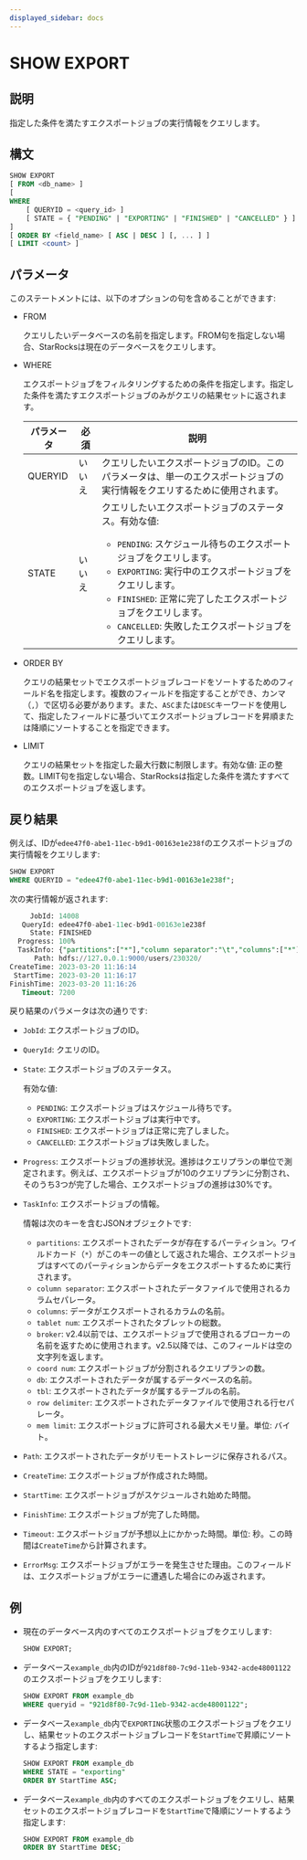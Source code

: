 ```yaml
---
displayed_sidebar: docs
---
```


# SHOW EXPORT

## 説明

指定した条件を満たすエクスポートジョブの実行情報をクエリします。

## 構文

```SQL
SHOW EXPORT
[ FROM <db_name> ]
[
WHERE
    [ QUERYID = <query_id> ]
    [ STATE = { "PENDING" | "EXPORTING" | "FINISHED" | "CANCELLED" } ]
]
[ ORDER BY <field_name> [ ASC | DESC ] [, ... ] ]
[ LIMIT <count> ]
```

## パラメータ

このステートメントには、以下のオプションの句を含めることができます:

- FROM

  クエリしたいデータベースの名前を指定します。FROM句を指定しない場合、StarRocksは現在のデータベースをクエリします。

- WHERE

  エクスポートジョブをフィルタリングするための条件を指定します。指定した条件を満たすエクスポートジョブのみがクエリの結果セットに返されます。

  | **パラメータ** | **必須** | **説明**                                              |
  | ------------- | ------------ | ------------------------------------------------------------ |
  | QUERYID       | いいえ           | クエリしたいエクスポートジョブのID。このパラメータは、単一のエクスポートジョブの実行情報をクエリするために使用されます。 |
  | STATE         | いいえ           | クエリしたいエクスポートジョブのステータス。有効な値:<ul><li>`PENDING`: スケジュール待ちのエクスポートジョブをクエリします。</li><li>`EXPORTING`: 実行中のエクスポートジョブをクエリします。</li><li>`FINISHED`: 正常に完了したエクスポートジョブをクエリします。</li><li>`CANCELLED`: 失敗したエクスポートジョブをクエリします。</li></ul> |

- ORDER BY

  クエリの結果セットでエクスポートジョブレコードをソートするためのフィールド名を指定します。複数のフィールドを指定することができ、カンマ（`,`）で区切る必要があります。また、`ASC`または`DESC`キーワードを使用して、指定したフィールドに基づいてエクスポートジョブレコードを昇順または降順にソートすることを指定できます。

- LIMIT

  クエリの結果セットを指定した最大行数に制限します。有効な値: 正の整数。LIMIT句を指定しない場合、StarRocksは指定した条件を満たすすべてのエクスポートジョブを返します。

## 戻り結果

例えば、IDが`edee47f0-abe1-11ec-b9d1-00163e1e238f`のエクスポートジョブの実行情報をクエリします:

```SQL
SHOW EXPORT
WHERE QUERYID = "edee47f0-abe1-11ec-b9d1-00163e1e238f";
```

次の実行情報が返されます:

```SQL
     JobId: 14008
   QueryId: edee47f0-abe1-11ec-b9d1-00163e1e238f
     State: FINISHED
  Progress: 100%
  TaskInfo: {"partitions":["*"],"column separator":"\t","columns":["*"],"tablet num":10,"broker":"","coord num":1,"db":"db0","tbl":"tbl_simple","row delimiter":"\n","mem limit":2147483648}
      Path: hdfs://127.0.0.1:9000/users/230320/
CreateTime: 2023-03-20 11:16:14
 StartTime: 2023-03-20 11:16:17
FinishTime: 2023-03-20 11:16:26
   Timeout: 7200
```

戻り結果のパラメータは次の通りです:

- `JobId`: エクスポートジョブのID。
- `QueryId`: クエリのID。
- `State`: エクスポートジョブのステータス。

  有効な値:

  - `PENDING`: エクスポートジョブはスケジュール待ちです。
  - `EXPORTING`: エクスポートジョブは実行中です。
  - `FINISHED`: エクスポートジョブは正常に完了しました。
  - `CANCELLED`: エクスポートジョブは失敗しました。

- `Progress`: エクスポートジョブの進捗状況。進捗はクエリプランの単位で測定されます。例えば、エクスポートジョブが10のクエリプランに分割され、そのうち3つが完了した場合、エクスポートジョブの進捗は30%です。
- `TaskInfo`: エクスポートジョブの情報。

  情報は次のキーを含むJSONオブジェクトです:

  - `partitions`: エクスポートされたデータが存在するパーティション。ワイルドカード（`*`）がこのキーの値として返された場合、エクスポートジョブはすべてのパーティションからデータをエクスポートするために実行されます。
  - `column separator`: エクスポートされたデータファイルで使用されるカラムセパレータ。
  - `columns`: データがエクスポートされるカラムの名前。
  - `tablet num`: エクスポートされたタブレットの総数。
  - `broker`: v2.4以前では、エクスポートジョブで使用されるブローカーの名前を返すために使用されます。v2.5以降では、このフィールドは空の文字列を返します。
  - `coord num`: エクスポートジョブが分割されるクエリプランの数。
  - `db`: エクスポートされたデータが属するデータベースの名前。
  - `tbl`: エクスポートされたデータが属するテーブルの名前。
  - `row delimiter`: エクスポートされたデータファイルで使用される行セパレータ。
  - `mem limit`: エクスポートジョブに許可される最大メモリ量。単位: バイト。

- `Path`: エクスポートされたデータがリモートストレージに保存されるパス。
- `CreateTime`: エクスポートジョブが作成された時間。
- `StartTime`: エクスポートジョブがスケジュールされ始めた時間。
- `FinishTime`: エクスポートジョブが完了した時間。
- `Timeout`: エクスポートジョブが予想以上にかかった時間。単位: 秒。この時間は`CreateTime`から計算されます。
- `ErrorMsg`: エクスポートジョブがエラーを発生させた理由。このフィールドは、エクスポートジョブがエラーに遭遇した場合にのみ返されます。

## 例

- 現在のデータベース内のすべてのエクスポートジョブをクエリします:

  ```SQL
  SHOW EXPORT;
  ```

- データベース`example_db`内のIDが`921d8f80-7c9d-11eb-9342-acde48001122`のエクスポートジョブをクエリします:

  ```SQL
  SHOW EXPORT FROM example_db
  WHERE queryid = "921d8f80-7c9d-11eb-9342-acde48001122";
  ```

- データベース`example_db`内で`EXPORTING`状態のエクスポートジョブをクエリし、結果セットのエクスポートジョブレコードを`StartTime`で昇順にソートするよう指定します:

  ```SQL
  SHOW EXPORT FROM example_db
  WHERE STATE = "exporting"
  ORDER BY StartTime ASC;
  ```

- データベース`example_db`内のすべてのエクスポートジョブをクエリし、結果セットのエクスポートジョブレコードを`StartTime`で降順にソートするよう指定します:

  ```SQL
  SHOW EXPORT FROM example_db
  ORDER BY StartTime DESC;
  ```